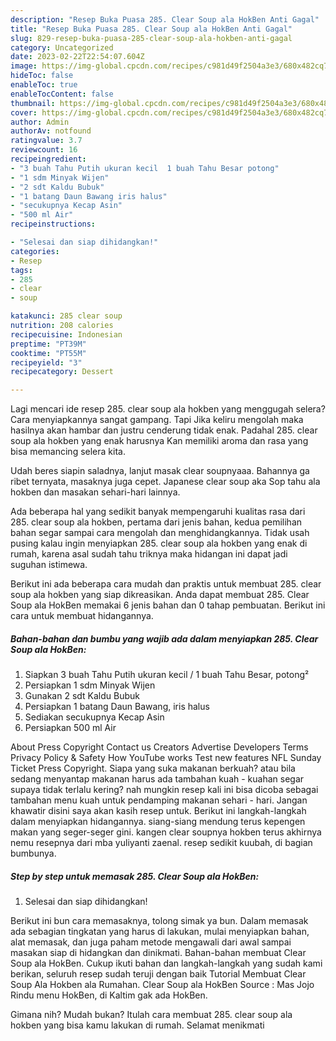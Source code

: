 ```yaml
---
description: "Resep Buka Puasa 285. Clear Soup ala HokBen Anti Gagal"
title: "Resep Buka Puasa 285. Clear Soup ala HokBen Anti Gagal"
slug: 829-resep-buka-puasa-285-clear-soup-ala-hokben-anti-gagal
category: Uncategorized
date: 2023-02-22T22:54:07.604Z
image: https://img-global.cpcdn.com/recipes/c981d49f2504a3e3/680x482cq70/285-clear-soup-ala-hokben-foto-resep-utama.jpg
hideToc: false
enableToc: true
enableTocContent: false
thumbnail: https://img-global.cpcdn.com/recipes/c981d49f2504a3e3/680x482cq70/285-clear-soup-ala-hokben-foto-resep-utama.jpg
cover: https://img-global.cpcdn.com/recipes/c981d49f2504a3e3/680x482cq70/285-clear-soup-ala-hokben-foto-resep-utama.jpg
author: Admin
authorAv: notfound
ratingvalue: 3.7
reviewcount: 16
recipeingredient:
- "3 buah Tahu Putih ukuran kecil  1 buah Tahu Besar potong"
- "1 sdm Minyak Wijen"
- "2 sdt Kaldu Bubuk"
- "1 batang Daun Bawang iris halus"
- "secukupnya Kecap Asin"
- "500 ml Air"
recipeinstructions:

- "Selesai dan siap dihidangkan!"
categories:
- Resep
tags:
- 285
- clear
- soup

katakunci: 285 clear soup 
nutrition: 208 calories
recipecuisine: Indonesian
preptime: "PT39M"
cooktime: "PT55M"
recipeyield: "3"
recipecategory: Dessert

---
```



Lagi mencari ide resep 285. clear soup ala hokben yang menggugah selera? Cara menyiapkannya sangat gampang. Tapi Jika keliru mengolah maka hasilnya akan hambar dan justru cenderung tidak enak. Padahal 285. clear soup ala hokben yang enak harusnya Kan memiliki aroma dan rasa yang bisa memancing selera kita.


Udah beres siapin saladnya, lanjut masak clear soupnyaaa. Bahannya ga ribet ternyata, masaknya juga cepet. Japanese clear soup aka Sop tahu ala hokben dan masakan sehari-hari lainnya.

Ada beberapa hal yang sedikit banyak mempengaruhi kualitas rasa dari 285. clear soup ala hokben, pertama dari jenis bahan, kedua pemilihan bahan segar sampai cara mengolah dan menghidangkannya. Tidak usah pusing kalau ingin menyiapkan 285. clear soup ala hokben yang enak di rumah, karena asal sudah tahu triknya maka hidangan ini dapat jadi suguhan istimewa.


Berikut ini ada beberapa cara mudah dan praktis untuk membuat 285. clear soup ala hokben yang siap dikreasikan. Anda dapat membuat 285. Clear Soup ala HokBen memakai 6 jenis bahan dan 0 tahap pembuatan. Berikut ini cara untuk membuat hidangannya.

<!--inarticleads1-->

##### Bahan-bahan dan bumbu yang wajib ada dalam menyiapkan 285. Clear Soup ala HokBen:

1. Siapkan 3 buah Tahu Putih ukuran kecil / 1 buah Tahu Besar, potong²
1. Persiapkan 1 sdm Minyak Wijen
1. Gunakan 2 sdt Kaldu Bubuk
1. Persiapkan 1 batang Daun Bawang, iris halus
1. Sediakan secukupnya Kecap Asin
1. Persiapkan 500 ml Air


About Press Copyright Contact us Creators Advertise Developers Terms Privacy Policy &amp; Safety How YouTube works Test new features NFL Sunday Ticket Press Copyright. Siapa yang suka makanan berkuah? atau bila sedang menyantap makanan harus ada tambahan kuah - kuahan segar supaya tidak terlalu kering? nah mungkin resep kali ini bisa dicoba sebagai tambahan menu kuah untuk pendamping makanan sehari - hari. Jangan khawatir disini saya akan kasih resep untuk. Berikut ini langkah-langkah dalam menyiapkan hidangannya. siang-siang mendung terus kepengen makan yang seger-seger gini. kangen clear soupnya hokben terus akhirnya nemu resepnya dari mba yuliyanti zaenal. resep sedikit kuubah, di bagian bumbunya. 

<!--inarticleads2-->

##### Step by step untuk memasak 285. Clear Soup ala HokBen:


1. Selesai dan siap dihidangkan!

Berikut ini bun cara memasaknya, tolong simak ya bun. Dalam memasak ada sebagian tingkatan yang harus di lakukan, mulai menyiapkan bahan, alat memasak, dan juga paham metode mengawali dari awal sampai masakan siap di hidangkan dan dinikmati. Bahan-bahan membuat Clear Soup ala HokBen. Cukup ikuti bahan dan langkah-langkah yang sudah kami berikan, seluruh resep sudah teruji dengan baik Tutorial Membuat Clear Soup Ala Hokben ala Rumahan. Clear Soup ala HokBen Source : Mas Jojo Rindu menu HokBen, di Kaltim gak ada HokBen. 

Gimana nih? Mudah bukan? Itulah cara membuat 285. clear soup ala hokben yang bisa kamu lakukan di rumah. Selamat menikmati
